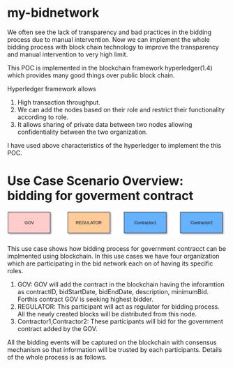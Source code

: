 # my-bidnetwork
We often see the lack of transparency and bad practices in the bidding process due to manual intervention. Now we can implement the whole bidding process with block chain technology to improve the transparency and manual intervention to very high limit.

This POC is implemented in the blockchain framework hyperledger(1.4) which provides many good things over public block chain.

Hyperledger framework allows

1) High transaction throughput.
2) We can add the nodes based on their role and restrict their functionality according to role.
3) It allows sharing of private data between two nodes allowing confidentiality between the two organization.

I have used above characteristics of the hyperledger to implement the this POC.


# Use Case Scenario Overview: bidding for goverment contract

![alt text](images/organization.jpg)

This use case shows how bidding process for government contracct can be implmented using blockchain. In this use cases we have four organization which are participating in the bid network each on of having its specific roles.

1) GOV: GOV will add the contract in the blockchain having the inforamtion as contractID, bidStartDate, bidEndDate, description, minimumBid. Forthis contract GOV is seeking highest bidder.
2) REGULATOR: This participant will act as regulator for bidding process. All the newly created blocks will be distributed from this node.
3) Contractor1,Contractor2: These participants will bid for the government contract added by the GOV.

All the bidding events will be captured on the blockchain with consensus mechanism so that information will be trusted by each participants. Details of the whole process is as follows.



